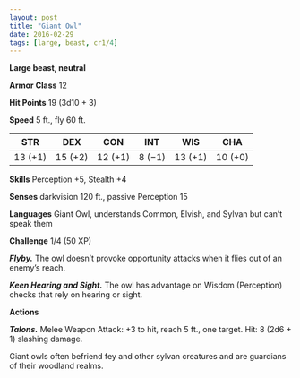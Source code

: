 ```yaml
---
layout: post
title: "Giant Owl"
date: 2016-02-29
tags: [large, beast, cr1/4]
---
```


**Large beast, neutral**

**Armor Class** 12

**Hit Points** 19 (3d10 + 3)

**Speed** 5 ft., fly 60 ft.

|   STR   |   DEX   |   CON   |   INT   |   WIS   |   CHA   |
|:-----:|:-----:|:-----:|:-----:|:-----:|:-----:|
| 13 (+1) | 15 (+2) | 12 (+1) | 8 (−1) | 13 (+1) | 10 (+0) |

**Skills** Perception +5, Stealth +4 

**Senses** darkvision 120 ft., passive Perception 15 

**Languages** Giant Owl, understands Common, Elvish, and Sylvan but can’t speak them 

**Challenge** 1/4 (50 XP)

***Flyby.*** The owl doesn’t provoke opportunity attacks when it flies out of an enemy’s reach. 

***Keen Hearing and Sight.*** The owl has advantage on Wisdom (Perception) checks that rely on hearing or sight. 

**Actions** 

***Talons.*** Melee Weapon Attack: +3 to hit, reach 5 ft., one target. Hit: 8 (2d6 + 1) slashing damage. 

Giant owls often befriend fey and other sylvan creatures and are guardians of their woodland realms.